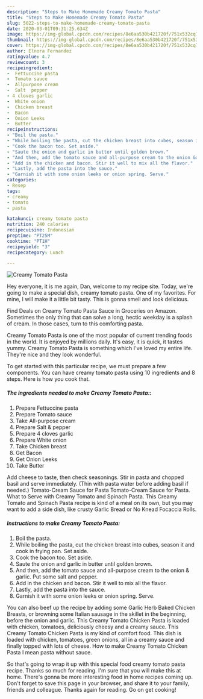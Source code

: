 ```yaml
---
description: "Steps to Make Homemade Creamy Tomato Pasta"
title: "Steps to Make Homemade Creamy Tomato Pasta"
slug: 5022-steps-to-make-homemade-creamy-tomato-pasta
date: 2020-03-01T09:31:25.634Z
image: https://img-global.cpcdn.com/recipes/8e6aa530b421720f/751x532cq70/creamy-tomato-pasta-recipe-main-photo.jpg
thumbnail: https://img-global.cpcdn.com/recipes/8e6aa530b421720f/751x532cq70/creamy-tomato-pasta-recipe-main-photo.jpg
cover: https://img-global.cpcdn.com/recipes/8e6aa530b421720f/751x532cq70/creamy-tomato-pasta-recipe-main-photo.jpg
author: Elnora Fernandez
ratingvalue: 4.7
reviewcount: 3
recipeingredient:
-  Fettuccine pasta
-  Tomato sauce
-  Allpurpose cream
-  Salt  pepper
- 4 cloves garlic
-  White onion
-  Chicken breast
-  Bacon
-  Onion Leeks
-  Butter
recipeinstructions:
- "Boil the pasta."
- "While boiling the pasta, cut the chicken breast into cubes, season it and cook in frying pan. Set aside."
- "Cook the bacon too. Set aside."
- "Saute the onion and garlic in butter until golden brown."
- "And then, add the tomato sauce and all-purpose cream to the onion &amp; garlic. Put some salt and pepper."
- "Add in the chicken and bacon. Stir it well to mix all the flavor."
- "Lastly, add the pasta into the sauce."
- "Garnish it with some onion leeks or onion spring. Serve."
categories:
- Resep
tags:
- creamy
- tomato
- pasta

katakunci: creamy tomato pasta
nutrition: 240 calories
recipecuisine: Indonesian
preptime: "PT25M"
cooktime: "PT1H"
recipeyield: "3"
recipecategory: Lunch

---
```



![Creamy Tomato Pasta](https://img-global.cpcdn.com/recipes/8e6aa530b421720f/751x532cq70/creamy-tomato-pasta-recipe-main-photo.jpg)

Hey everyone, it is me again, Dan, welcome to my recipe site. Today, we're going to make a special dish, creamy tomato pasta. One of my favorites. For mine, I will make it a little bit tasty. This is gonna smell and look delicious.

Find Deals on Creamy Tomato Pasta Sauce in Groceries on Amazon. Sometimes the only thing that can solve a long, hectic weekday is a splash of cream. In those cases, turn to this comforting pasta.

Creamy Tomato Pasta is one of the most popular of current trending foods in the world. It is enjoyed by millions daily. It's easy, it is quick, it tastes yummy. Creamy Tomato Pasta is something which I've loved my entire life. They're nice and they look wonderful.


To get started with this particular recipe, we must prepare a few components. You can have creamy tomato pasta using 10 ingredients and 8 steps. Here is how you cook that.

##### The ingredients needed to make Creamy Tomato Pasta::

1. Prepare  Fettuccine pasta
1. Prepare  Tomato sauce
1. Take  All-purpose cream
1. Prepare  Salt &amp; pepper
1. Prepare 4 cloves garlic
1. Prepare  White onion
1. Take  Chicken breast
1. Get  Bacon
1. Get  Onion Leeks
1. Take  Butter


Add cheese to taste, then check seasonings. Stir in pasta and chopped basil and serve immediately. (Thin with pasta water before adding basil if needed.) Tomato-Cream Sauce for Pasta Tomato-Cream Sauce for Pasta. What to Serve with Creamy Tomato and Spinach Pasta. This Creamy Tomato and Spinach Pasta recipe is kind of a meal on its own, but you may want to add a side dish, like crusty Garlic Bread or No Knead Focaccia Rolls. 

##### Instructions to make Creamy Tomato Pasta:

1. Boil the pasta.
1. While boiling the pasta, cut the chicken breast into cubes, season it and cook in frying pan. Set aside.
1. Cook the bacon too. Set aside.
1. Saute the onion and garlic in butter until golden brown.
1. And then, add the tomato sauce and all-purpose cream to the onion &amp; garlic. Put some salt and pepper.
1. Add in the chicken and bacon. Stir it well to mix all the flavor.
1. Lastly, add the pasta into the sauce.
1. Garnish it with some onion leeks or onion spring. Serve.


You can also beef up the recipe by adding some Garlic Herb Baked Chicken Breasts, or browning some Italian sausage in the skillet in the beginning, before the onion and garlic. This Creamy Tomato Chicken Pasta is loaded with chicken, tomatoes, deliciously cheesy and a creamy sauce. This Creamy Tomato Chicken Pasta is my kind of comfort food. This dish is loaded with chicken, tomatoes, green onions, all in a creamy sauce and finally topped with lots of cheese. How to make Creamy Tomato Chicken Pasta I mean pasta without sauce. 

So that's going to wrap it up with this special food creamy tomato pasta recipe. Thanks so much for reading. I'm sure that you will make this at home. There's gonna be more interesting food in home recipes coming up. Don't forget to save this page in your browser, and share it to your family, friends and colleague. Thanks again for reading. Go on get cooking!
